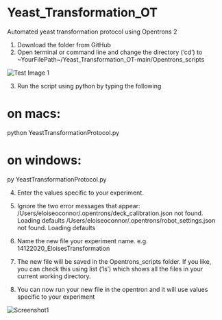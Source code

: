 # Yeast_Transformation_OT
Automated yeast transformation protocol using Opentrons 2

1. Download the folder from GitHub
2. Open terminal or command line and change the directory (‘cd’) to 
  ~YourFilePath~/Yeast_Transformation_OT-main/Opentrons_scripts

![Test Image 1](https://postimg.cc/mtVRzF3k)

3. Run the script using python by typing the following 
#  on macs:
   python YeastTransformationProtocol.py

# on windows:
   py YeastTransformationProtocol.py
      
4. Enter the values specific to your experiment.

5. Ignore the two error messages that appear:
/Users/eloiseoconnor/.opentrons/deck_calibration.json not found. Loading defaults
/Users/eloiseoconnor/.opentrons/robot_settings.json not found. Loading defaults

6. Name the new file your experiment name. e.g. 14122020_EloisesTransformation

7. The new file will be saved in the Opentrons_scripts folder. If you like, you can check this using list (‘ls’) which shows all the files in your current working directory.

8. You can now run your new file in the opentron and it will use values specific to your experiment 

![Screenshot1](3DTest.png)
